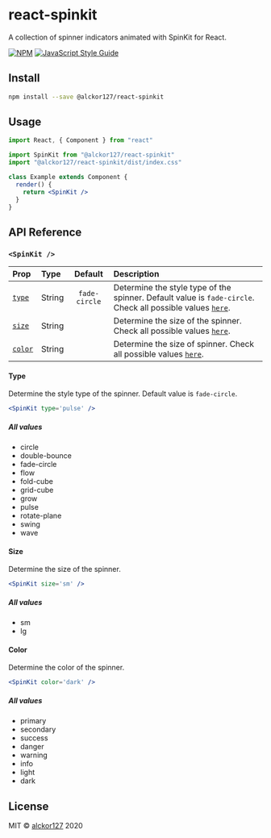 # react-spinkit

A collection of spinner indicators animated with SpinKit for React.

[![NPM](https://img.shields.io/npm/v/@alckor127/react-spinkit.svg)](https://www.npmjs.com/package/@alckor127/react-spinkit) [![JavaScript Style Guide](https://img.shields.io/badge/code_style-standard-brightgreen.svg)](https://standardjs.com)

## Install

```bash
npm install --save @alckor127/react-spinkit
```

## Usage

```jsx
import React, { Component } from "react"

import SpinKit from "@alckor127/react-spinkit"
import "@alckor127/react-spinkit/dist/index.css"

class Example extends Component {
  render() {
    return <SpinKit />
  }
}
```

## API Reference

<a name="spinkit-component"></a>

### `<SpinKit />`

| Prop                   | Type   |    Default    | Description                                                                                                                     |
| :--------------------- | :----- | :-----------: | :------------------------------------------------------------------------------------------------------------------------------ |
| [`type`](#type-prop)   | String | `fade-circle` | Determine the style type of the spinner. Default value is `fade-circle`. Check all possible values [`here`](#type-prop-values). |
| [`size`](#size-prop)   | String |               | Determine the size of the spinner. Check all possible values [`here`](#size-prop-values).                                       |
| [`color`](#color-prop) | String |               | Determine the size of spinner. Check all possible values [`here`](#color-prop-values).                                          |

<a name="type-prop"></a>

#### Type

Determine the style type of the spinner. Default value is `fade-circle`.

```jsx
<SpinKit type='pulse' />
```

<a name="type-prop-values"></a>

##### All values

- circle
- double-bounce
- fade-circle
- flow
- fold-cube
- grid-cube
- grow
- pulse
- rotate-plane
- swing
- wave

<a name="type-prop"></a>

#### Size

Determine the size of the spinner.

```jsx
<SpinKit size='sm' />
```

<a name="size-prop-values"></a>

##### All values

- sm
- lg

<a name="color-prop"></a>

#### Color

Determine the color of the spinner.

```jsx
<SpinKit color='dark' />
```

<a name="color-prop-values"></a>

##### All values

- primary
- secondary
- success
- danger
- warning
- info
- light
- dark

## License

MIT © [alckor127](https://github.com/alckor127) 2020
